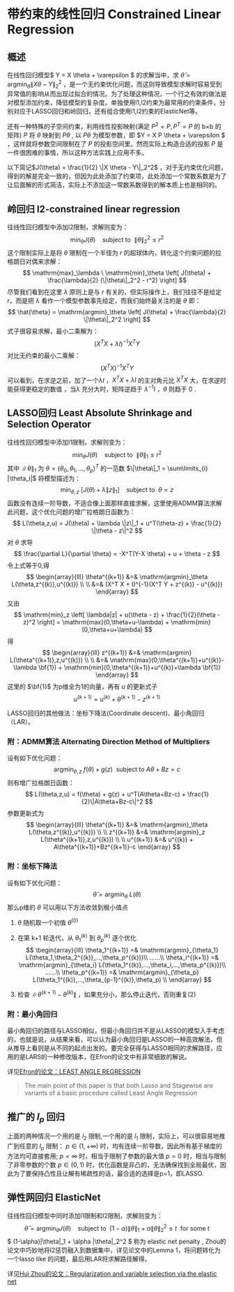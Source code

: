 # 带约束的线性回归 Constrained Linear Regression

## 概述
在线性回归模型$ Y = X \theta + \varepsilon $ 的求解当中，求 $\hat{\theta} = \mathrm{argmin}_\theta \|X \theta - Y\|_2^2$ ，是一个无约束优化问题，而这则导致模型求解时容易受到异常值的影响从而出现过拟合的情况。为了处理这种情况，一个行之有效的做法是对模型添加约束，降低模型的复杂度。单独使用l1,l2约束为最常用的约束条件，分别对应于LASSO回归和岭回归，还有组合使用l1,l2约束的ElasticNet等。

还有一种特殊的子空间约束，利用线性投影映射(满足 $P^2=P , P^T=P$ 的 b×b 的矩阵) $P$ 将 $\theta$ 映射到 $P \theta$ , 以 $P \theta$ 为模型参数，即 $Y = X P \theta + \varepsilon $ ，这样就将参数空间限制在了 $P$ 的投影空间里。然而实际上构造合适的投影 $P$ 是一件很困难的事情，所以这种方法实践上应用不多。

以下简记$J(\theta) = \frac{1}{2} \|X \theta - Y\|_2^2$ ，对于无约束优化问题，得到的解是完全一致的，但因为此处添加了约束项，此处添加一个常数系数是为了让后面解的形式简洁，实际上不添加这一常数系数得到的解本质上也是相同的。

## 岭回归 l2-constrained linear regression

往线性回归模型中添加l2限制，求解则变为：
$$
\mathrm{min}_\theta J(\theta) \ \ \ \ \mathrm{subject\ to}\ \ \|\theta\|_2^2 \leq r^2
$$ 这个限制实际上是将 $\theta$ 限制在一个半径为 $r$ 的超球体内，转化这个约束问题的拉格朗日对偶来求解：
$$
\mathrm{max}_\lambda \ \mathrm{min}_\theta \left[ J(\theta) + \frac{\lambda}{2} (\|\theta\|_2^2 - r^2) \right]
$$ 尽管我们看到在这里 $\lambda$ 原则上是与 $r$ 有关的，但实际操作上，我们往往不是给定 $r$，而是把 $\lambda$ 看作一个模型参数事先给定，而我们始终最关注的是 $\theta$ 即：
$$
\hat{\theta} = \mathrm{argmin}_\theta \left[ J(\theta) + \frac{\lambda}{2} \|\theta\|_2^2 \right]
$$ 式子很容易求解，最小二乘解为：
$$
(X^T X + \lambda I)^{-1} X^T Y
$$ 对比无约束的最小二乘解：
$$
(X^T X)^{-1} X^T Y
$$ 可以看到，在求逆之前，加了一个$\lambda I$ ，$X^T X + \lambda I$ 的主对角元比 $X^T X$ 大，在求逆时能获得更稳定的数值 ，当$\lambda$ 充分大时，矩阵逆趋于 $\lambda^{-1} I$ ，$\theta$ 则趋于 0 .

## LASSO回归 Least Absolute Shrinkage and Selection Operator
往线性回归模型中添加l1限制，求解则变为：
$$
\mathrm{min}_\theta J(\theta) \ \ \ \ \mathrm{subject\ to}\ \ \|\theta\|_1 \leq r^2
$$ 其中 $\|\theta\|_1$ 为 $\theta = (\theta_0,\theta_1,...,\theta_p)^T$ 的一范数 $\|\theta\|_1 = \sum\limits_{i} |\theta_i|$
将模型描述为：
$$
\mathrm{min}_{\theta,z}\ \left[ J(\theta) + \lambda\|z\|_1 \right] \ \ \ \ \mathrm{subject\ to}\ \ \theta = z
$$ 函数没有连续一阶导数，不适合像上面那样直接求解，这里使用ADMM算法求解此问题，这个优化问题的增广拉格朗日函数为：
$$
L(\theta,z,u) = J(\theta) + \lambda \|z\|_1 + u^T(\theta-z) + \frac{1}{2} \|\theta - z\|^2
$$ 对 $\theta$ 求导
$$
\frac{\partial L}{\partial \theta} = -X^T(Y-X \theta) + u + \theta - z
$$ 令上式等于0,得
$$
\begin{array}{lll}
\theta^{(k+1)} &=& \mathrm{argmin}_\theta L(\theta,z^{(k)},u^{(k)}) \\ \\
               &=& (X^T X + I)^{-1}(X^T Y + z^{(k)} - u^{(k)})
\end{array}
$$ 又由
$$
\mathrm{min}_z \left[ \lambda|z| + u(\theta - z) + \frac{1}{2}(\theta - z)^2 \right] = \mathrm{max}(0,\theta+u-\lambda) + \mathrm{min}(0,\theta+u+\lambda)
$$ 得
$$
\begin{array}{lll}
z^{(k+1)} &=& \mathrm{argmin} L(\theta^{(k+1)},z,u^{(k)}) \\ \\
          &=& \mathrm{max}(0,\theta^{(k+1)}+u^{(k)}-\lambda \bf{1}) + \mathrm{min}(0,\theta^{(k+1)}+u^{(k)}+\lambda \bf{1})
\end{array}
$$ 这里的 $\bf{1}$ 为p维全为1的向量，再有 $u$ 的更新式子
$$
u^{(k+1)} = u^{(k)} + \theta^{(k+1)} - z^{(k+1)}
$$

LASSO回归的其他做法：坐标下降法(Coordinate descent)、最小角回归（LAR）。

### 附：ADMM算法 Alternating Direction Method of Multipliers
设有如下优化问题：
$$
\mathrm{argmin}_{\theta,z}\ f(\theta)+g(z)\ \ \mathrm{subject\ to}\ A\theta+Bz = c
$$ 则有增广拉格朗日函数：
$$
L(\theta,z,u) = f(\theta) + g(z) + u^T(A\theta+Bz-c) + \frac{1}{2}\|A\theta+Bz-c\|^2
$$ 参数更新式为
$$
\begin{array}{lll}
\theta^{(k+1)} &=& \mathrm{argmin}_\theta L(\theta,z^{(k)},u^{(k)}) \\ \\
z^{(k+1)} &=& \mathrm{argmin}_z L(\theta^{(k+1)},z,u^{(k)}) \\ \\
u^{(k+1)} &=& u^{(k)} + A\theta^{(k+1)}+Bz^{(k+1)}-c
\end{array}
$$

### 附：坐标下降法
设有如下优化问题：
$$ \hat{\theta} = \mathrm{argmin}_\theta \ L(\theta) $$
那么p维的 $\theta$ 可以用以下方法收敛到极小值点
1. $\theta$ 随机取一个初值 $\theta^{(0)}$

2. 在第 k+1 轮迭代，从 $\theta_1^{(k)}$ 到 $\theta_p^{(k)}$ 逐个优化
$$
\begin{array}{lll}
\theta_1^{(k+1)} =& \mathrm{argmin}_{\theta_1} L(\theta_1,\theta_2^{(k)},...,\theta_p^{(k)})\\
......\\
\theta_i^{(k+1)} =& \mathrm{argmin}_{\theta_i} L(\theta_1^{(k)},...,\theta_i,...,\theta_p^{(k)})\\
......\\
\theta_p^{(k+1)} =& \mathrm{argmin}_{\theta_p} L(\theta_1^{(k)},...,\theta_{p-1}^{(k)},\theta_p) \\
\end{array}
$$

3. 检查 $\|\theta^{(k+1)} - \theta^{(k)}\|$ ，如果充分小，那么停止迭代，否则重复(2)

### 附：最小角回归
最小角回归的路径与LASSO相似，但最小角回归并不是从LASSO的模型入手考虑的，也就是说，从结果来看，可以认为最小角回归是LASSO的一种高效解法，但从推导上看则是从不同的起点出发的。要完全获得与LASSO相同的求解路径，应用的是LARS的一种修改版本，在Efron的论文中有非常细致的解说。

详见[Efron的论文：LEAST ANGLE REGRESSION](http://statweb.stanford.edu/~tibs/ftp/lars.pdf)
> The main point of this paper is that both Lasso and Stagewise are variants of a basic procedure called Least Angle Regression

## 推广的 $l_p$ 回归
上面的两种情况一个用的是 $l_2$ 限制,一个用的是 $l_1$ 限制，实际上，可以很容易地推广到任意的 $l_p$ 限制：
$p \in (1,+\infty)$ 时，均有连续一阶导数，因此所有基于梯度的方法均可直接套用;
$p = \infty$ 时，相当于限制了参数的最大值
$p = 0$ 时，相当与限制了非零参数的个数
$p \in (0,1)$ 时，优化函数是非凸的，无法确保找到全局最优，因此为了要保持凸性且让解有稀疏性的话，最合适的选择是p=1，即LASSO.

## 弹性网回归 ElasticNet
往线性回归模型中同时添加l1限制和l2限制，求解则变为：
$$
\hat{\theta} = \mathrm{argmin}_\theta J(\theta) \ \ \ \ \mathrm{subject\ to}\ \ (1-\alpha)\|\theta\|_1 + \alpha \|\theta\|_2^2 \leq t\ \ \mathrm{for\ some\ t}
$$ $ (1-\alpha)\|\theta\|_1 + \alpha \|\theta\|_2^2 $ 称为 elastic net penalty , Zhou的论文中巧妙地将l2惩罚融入到数据集中，详见论文中的Lemma 1，将问题转化为一个lasso like 的问题，最后用LAR将求解路径解得。

详见[Hui Zhou的论文：Regularization and variable selection via the elastic net](http://www.stat.purdue.edu/~tlzhang/mathstat/ElasticNet.pdf)